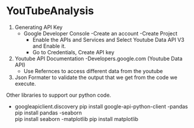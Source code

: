 # YouTubeAnalysis
1. Generating API Key
	- Google Developer Console
		-Create an account 
		-Create Project
		- Enable the APIs and Services and Select Youtube Data API V3 and Enable it.
		- Go to Credentials, Create API key
2. Youtube API Documentation 
	-Developers.google.com (Youtube Data API)
	- Use Refernces to access different data from the youtube
3. Json Formater to validate the output that we get from the code we execute.

Other libraries to support our python code.
- googleapiclient.discovery
pip install google-api-python-client
-pandas 
pip install pandas
-seaborn 	
pip install seaborn
-matplotlib
pip install matplotlib

